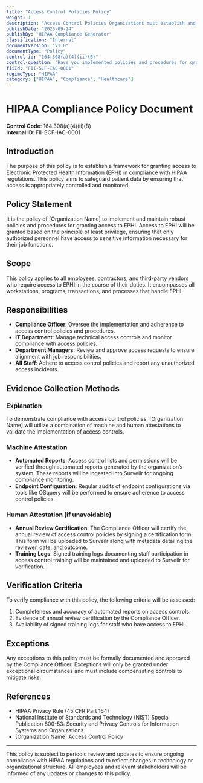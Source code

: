 ```yaml
---
title: "Access Control Policies Policy"
weight: 1
description: "Access Control Policies Organizations must establish and implement comprehensive policies and procedures that govern access to electronic Protected Health Information (ePHI). This includes defining roles and responsibilities, determining access levels, and ensuring that access is appropriately granted through secure methods such as workstations, transactions, programs, or processes to protect sensitive patient data from unauthorized access. Regular reviews and updates of these policies are essential to maintain compliance and adapt to changing security needs."
publishDate: "2025-09-24"
publishBy: "HIPAA Compliance Generator"
classification: "Internal"
documentVersion: "v1.0"
documentType: "Policy"
control-id: "164.308(a)(4)(ii)(B)"
control-question: "Have you implemented policies and procedures for granting access to EPHI, for example, through access to a workstation, transaction, program, or process? (A)"
fiiId: "FII-SCF-IAC-0001"
regimeType: "HIPAA"
category: ["HIPAA", "Compliance", "Healthcare"]
---
```


# HIPAA Compliance Policy Document  
**Control Code**: 164.308(a)(4)(ii)(B)  
**Internal ID**: FII-SCF-IAC-0001  

## Introduction  
The purpose of this policy is to establish a framework for granting access to Electronic Protected Health Information (EPHI) in compliance with HIPAA regulations. This policy aims to safeguard patient data by ensuring that access is appropriately controlled and monitored.

## Policy Statement  
It is the policy of [Organization Name] to implement and maintain robust policies and procedures for granting access to EPHI. Access to EPHI will be granted based on the principle of least privilege, ensuring that only authorized personnel have access to sensitive information necessary for their job functions.

## Scope  
This policy applies to all employees, contractors, and third-party vendors who require access to EPHI in the course of their duties. It encompasses all workstations, programs, transactions, and processes that handle EPHI.

## Responsibilities  
- **Compliance Officer**: Oversee the implementation and adherence to access control policies and procedures.  
- **IT Department**: Manage technical access controls and monitor compliance with access policies.  
- **Department Managers**: Review and approve access requests to ensure alignment with job responsibilities.  
- **All Staff**: Adhere to access control policies and report any unauthorized access incidents.

## Evidence Collection Methods  

### Explanation  
To demonstrate compliance with access control policies, [Organization Name] will utilize a combination of machine and human attestations to validate the implementation of access controls.

### Machine Attestation  
- **Automated Reports**: Access control lists and permissions will be verified through automated reports generated by the organization’s system. These reports will be ingested into Surveilr for ongoing compliance monitoring.  
- **Endpoint Configuration**: Regular audits of endpoint configurations via tools like OSquery will be performed to ensure adherence to access control policies.

### Human Attestation (if unavoidable)  
- **Annual Review Certification**: The Compliance Officer will certify the annual review of access control policies by signing a certification form. This form will be uploaded to Surveilr along with metadata detailing the reviewer, date, and outcome.  
- **Training Logs**: Signed training logs documenting staff participation in access control training will be maintained and uploaded to Surveilr for verification.

## Verification Criteria  
To verify compliance with this policy, the following criteria will be assessed:  
1. Completeness and accuracy of automated reports on access controls.  
2. Evidence of annual review certification by the Compliance Officer.  
3. Availability of signed training logs for staff who have access to EPHI.

## Exceptions  
Any exceptions to this policy must be formally documented and approved by the Compliance Officer. Exceptions will only be granted under exceptional circumstances and must include compensating controls to mitigate risks.

## References  
- HIPAA Privacy Rule (45 CFR Part 164)  
- National Institute of Standards and Technology (NIST) Special Publication 800-53: Security and Privacy Controls for Information Systems and Organizations  
- [Organization Name] Access Control Policy  

---

This policy is subject to periodic review and updates to ensure ongoing compliance with HIPAA regulations and to reflect changes in technology or organizational structure. All employees and relevant stakeholders will be informed of any updates or changes to this policy.